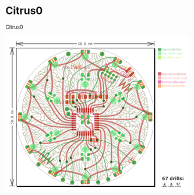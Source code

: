 # Citrus0

Citrus0

![Citrus0](https://github.com/nwmaker/citrus0/blob/master/docs/citrus0-svg.png)

